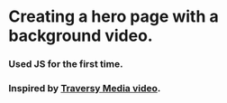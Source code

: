 # Creating a hero page with a background video.
### Used JS for the first time. 
### Inspired by [Traversy Media video](https://www.youtube.com/watch?v=8MgpE2DTTKA).
